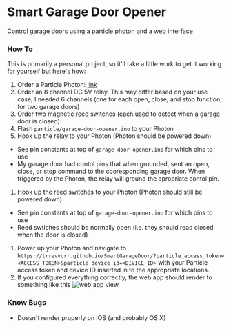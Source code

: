 # Smart Garage Door Opener
Control garage doors using a particle photon and a web interface

### How To
This is primarily a personal project, so it'll take a little work to get it working for yourself but here's how:
1. Order a Particle Photon: [link](https://store.particle.io/products/photon)
1. Order an 8 channel DC 5V relay. This may differ based on your use case, I needed 6 channels (one for each open, close, and stop function, for two garage doors)
1. Order two magnetic reed switches (each used to detect when a garage door is closed)
1. Flash `particle/garage-door-opener.ino` to your Photon
1. Hook up the relay to your Photon (Photon should be powered down)
  - See pin constants at top of `garage-door-opener.ino` for which pins to use
  - My garage door had contol pins that when grounded, sent an open, close, or stop command to the cooresponding garage door. When triggered by the Photon, the relay will ground the apropriate contol pin.
1. Hook up the reed switches to your Photon (Photon should still be powered down)
  - See pin constants at top of `garage-door-opener.ino` for which pins to use
  - Reed swtiches should be normally open (i.e. they should read closed when the door is closed)
1. Power up your Photon and navigate to `https://trrevvorr.github.io/SmartGarageDoor/?particle_access_token=<ACCESS_TOKEN>&particle_device_id=<DIVICE_ID>` with your Particle access token and device ID inserted in to the appropriate locations.
1. If you configured everything correctly, the web app should render to something like this ![web app view](...)

### Know Bugs
- Doesn't render properly on iOS (and probably OS X)
